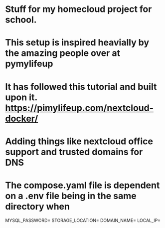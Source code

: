 # Stuff for my homecloud project for school.
# This setup is inspired heavially by the amazing people over at pymylifeup
# It has followed this tutorial and built upon it. https://pimylifeup.com/nextcloud-docker/
# Adding things like nextcloud office support and trusted domains for DNS

# The compose.yaml file is dependent on a .env file being in the same directory when 
 MYSQL_PASSWORD=<SQLPASS>
 STORAGE_LOCATION=<STORAGELOCATION>
 DOMAIN_NAME=<HOSTNAME>
 LOCAL_IP=<LOCALIP>

